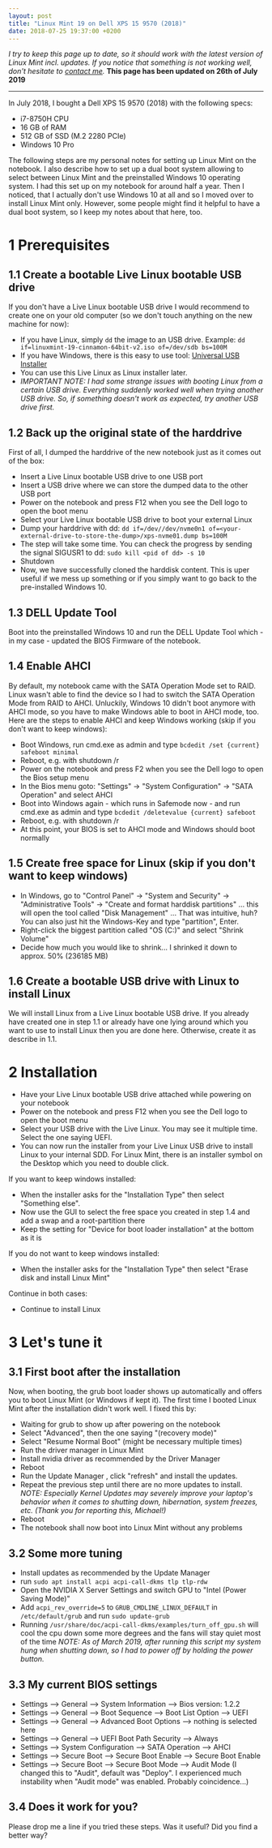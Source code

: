 ```yaml
---
layout: post
title: "Linux Mint 19 on Dell XPS 15 9570 (2018)"
date: 2018-07-25 19:37:00 +0200
---
```


*I try to keep this page up to date, so it should work with the latest version of Linux Mint incl. updates. If you notice that something is not working well, don't hesitate to [contact me](http://www.snej.de/about/).* **This page has been updated on 26th of July 2019**

---

In July 2018, I bought a Dell XPS 15 9570 (2018) with the following specs:
- i7-8750H CPU
- 16 GB of RAM
- 512 GB of SSD (M.2 2280 PCIe)
- Windows 10 Pro

The following steps are my personal notes for setting up Linux Mint on the notebook. I also describe how to set up a dual boot system allowing to select between Linux Mint and the preinstalled Windows 10 operating system. I had this set up on my notebook for around half a year. Then I noticed, that I actually don't use Windows 10 at all and so I moved over to install Linux Mint only. However, some people might find it helpful to have a dual boot system, so I keep my notes about that here, too.


# 1 Prerequisites

## 1.1 Create a bootable Live Linux bootable USB drive
If you don't have a Live Linux bootable USB drive I would recommend to create one on your old computer (so we don't touch anything on the new machine for now):
- If you have Linux, simply ```dd``` the image to an USB drive. Example: ```dd if=linuxmint-19-cinnamon-64bit-v2.iso of=/dev/sdb bs=100M```
- If you have Windows, there is this easy to use tool: [Universal USB Installer](https://www.pendrivelinux.com/universal-usb-installer-easy-as-1-2-3/)
- You can use this Live Linux as Linux installer later.
- *IMPORTANT NOTE: I had some strange issues with booting Linux from a certain USB drive. Everything suddenly worked well when trying another USB drive. So, if something doesn't work as expected, try another USB drive first.*

## 1.2 Back up the original state of the harddrive
First of all, I dumped the harddrive of the new notebook just as it comes out of the box:
- Insert a Live Linux bootable USB drive to one USB port
- Insert a USB drive where we can store the dumped data to the other USB port
- Power on the notebook and press F12 when you see the Dell logo to open the boot menu
- Select your Live Linux bootable USB drive to boot your external Linux
- Dump your harddrive with dd: ```dd if=/dev//dev/nvme0n1 of=<your-external-drive-to-store-the-dump>/xps-nvme01.dump bs=100M ```
- The step will take some time. You can check the progress by sending the signal SIGUSR1 to dd: ```sudo kill <pid of dd> -s 10```
- Shutdown
- Now, we have successfully cloned the harddisk content. This is uper useful if we mess up something or if you simply want to go back to the pre-installed Windows 10. 

## 1.3 DELL Update Tool

Boot into the preinstalled Windows 10 and run the DELL Update Tool which - in my case - updated the BIOS Firmware of the notebook.

## 1.4 Enable AHCI
By default, my notebook came with the SATA Operation Mode set to RAID. Linux wasn't able to find the device so I had to switch the SATA Operation Mode from RAID to AHCI. Unluckily, Windows 10 didn't boot anymore with AHCI mode, so you have to make Windows able to boot in AHCI mode, too. Here are the steps to enable AHCI and keep Windows working (skip if you don't want to keep windows):
- Boot Windows, run cmd.exe as admin and type ```bcdedit /set {current} safeboot minimal```
- Reboot, e.g. with shutdown /r
- Power on the notebook and press F2 when you see the Dell logo to open the Bios setup menu
- In the Bios menu goto: "Settings" -> "System Configuration" -> "SATA Operation" and select AHCI
- Boot into Windows again - which runs in Safemode now - and run cmd.exe as admin and type ```bcdedit /deletevalue {current} safeboot```
- Reboot, e.g. with shutdown /r
- At this point, your BIOS is set to AHCI mode and Windows should boot normally

## 1.5 Create free space for Linux (skip if you don't want to keep windows)
- In Windows, go to "Control Panel" -> "System and Security" -> "Administrative Tools" -> "Create and format harddisk partitions" ... this will open the tool called "Disk Management" ... That was intuitive, huh? You can also just hit the Windows-Key and type "partition", Enter.
- Right-click the biggest partition called "OS (C:)" and select "Shrink Volume"
- Decide how much you would like to shrink... I shrinked it down to approx. 50% (236185 MB)

## 1.6 Create a bootable USB drive with Linux to install Linux
We will install Linux from a Live Linux bootable USB drive. If you already have created one in step 1.1 or already have one lying around which you want to use to install Linux then you are done here. Otherwise, create it as describe in 1.1.

# 2 Installation
- Have your Live Linux bootable USB drive attached while powering on your notebook
- Power on the notebook and press F12 when you see the Dell logo to open the boot menu
- Select your USB drive with the Live Linux. You may see it multiple time. Select the one saying UEFI.
- You can now run the installer from your Live Linux USB drive to install Linux to your internal SDD. For Linux Mint, there is an installer symbol on the Desktop which you need to double click.

If you want to keep windows installed:
- When the installer asks for the "Installation Type" then select "Something else".
- Now use the GUI to select the free space you created in step 1.4 and add a swap and a root-partition there
- Keep the setting for "Device for boot loader installation" at the bottom as it is

If you do not want to keep windows installed:
- When the installer asks for the "Installation Type" then select "Erase disk and install Linux Mint"

Continue in both cases:
- Continue to install Linux

# 3 Let's tune it

## 3.1 First boot after the installation
Now, when booting, the grub boot loader shows up automatically and offers you to boot Linux Mint (or Windows if kept it). The first time I booted Linux Mint after the installation didn't work well. I fixed this by:
- Waiting for grub to show up after powering on the notebook
- Select "Advanced", then the one saying "(recovery mode)"
- Select "Resume Normal Boot" (might be necessary multiple times)
- Run the driver manager in Linux Mint
- Install nvidia driver as recommended by the Driver Manager
- Reboot
- Run the Update Manager , click "refresh" and install the updates.
- Repeat the previous step until there are no more updates to install. *NOTE: Especially Kernel Updates may severely improve your laptop's behavior when it comes to shutting down, hibernation, system freezes, etc. (Thank you for reporting this, Michael!)*
- Reboot
- The notebook shall now boot into Linux Mint without any problems

## 3.2 Some more tuning
- Install updates as recommended by the Update Manager
- run ```sudo apt install acpi acpi-call-dkms tlp tlp-rdw```
- Open the NVIDIA X Server Settings and switch GPU to "Intel (Power Saving Mode)"
- Add ```acpi_rev_override=5``` to ```GRUB_CMDLINE_LINUX_DEFAULT``` in ```/etc/default/grub``` and run ```sudo update-grub```
- Running ```/usr/share/doc/acpi-call-dkms/examples/turn_off_gpu.sh``` will cool the cpu down some more degrees and the fans will stay quiet most of the time *NOTE: As of March 2019, after running this script my system hung when shutting down, so I had to power off by holding the power button.*

## 3.3 My current BIOS settings
- Settings --> General --> System Information --> Bios version: 1.2.2
- Settings --> General --> Boot Sequence --> Boot List Option --> UEFI
- Settings --> General --> Advanced Boot Options --> nothing is selected here
- Settings --> General --> UEFI Boot Path Security --> Always
- Settings --> System Configuration --> SATA Operation --> AHCI
- Settings --> Secure Boot --> Secure Boot Enable --> Secure Boot Enable
- Settings --> Secure Boot --> Secure Boot Mode --> Audit Mode (I changed this to "Audit", default was "Deploy". I experienced much instability when "Audit mode" was enabled. Probably coincidence...)

## 3.4 Does it work for you?
Please drop me a line if you tried these steps. Was it useful? Did you find a better way?
